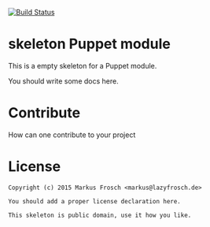 [![Build Status](https://travis-ci.org/lazyfrosch/puppet-skeleton.svg?branch=master)](https://travis-ci.org/lazyfrosch/puppet-skeleton)

skeleton Puppet module
======================

This is a empty skeleton for a Puppet module.

You should write some docs here.

# Contribute

How can one contribute to your project

# License

    Copyright (c) 2015 Markus Frosch <markus@lazyfrosch.de>

    You should add a proper license declaration here.

    This skeleton is public domain, use it how you like.
